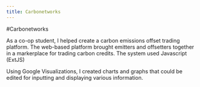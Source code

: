 ```yaml
---
title: Carbonetworks
---
```


#Carbonetworks

As a co-op student, I helped create a carbon emissions offset trading platform. The web-based platform brought emitters and offsetters together in a markerplace for trading carbon credits.  The system used Javascript (ExtJS)

Using Google Visualizations, I created charts and graphs that could be edited for inputting and displaying various information.